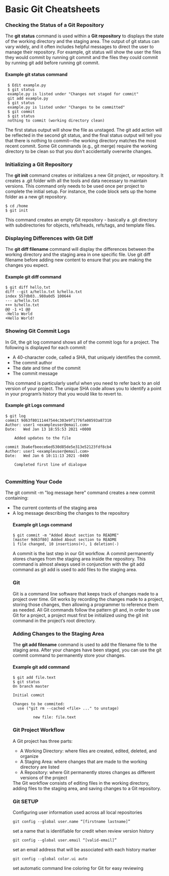 # Basic Git Cheatsheets

### Checking the Status of a Git Repository
The **git status** command is used within a **Git repository** to displays the state of the working directory and the staging area.
The output of git status can vary widely, and it often includes helpful messages to direct the user to manage their repository. For example, git status will show the user the files they would commit by running git commit and the files they could commit by running git add before running git commit.
#### Example git status command
```
 $ Edit example.py
 $ git status
 example.py is listed under "Changes not staged for commit"
 git add example.py
 $ git status
 example.py is listed under "Changes to be committed"
 $ git commit
 $ git status
 nothing to commit (working directory clean)
 ```
  The first status output will show the file as unstaged. The git add action will be reflected in the second git status, and the final status output will tell you that there is nothing to commit—the working directory matches the most recent commit. Some Git commands (e.g., git merge) require the working directory to be clean so that you don't accidentally overwrite changes.
  
 ### Initializing a Git Repository
The **git init** command creates or initializes a new Git project, or repository. It creates a .git folder with all the tools and data necessary to maintain versions. This command only needs to be used once per project to complete the initial setup. For instance, the code block sets up the home folder as a new git repository.
```
$ cd /home
$ git init
```
This command creates an empty Git repository - basically a .git directory with subdirectories for objects, refs/heads, refs/tags, and template files. 

### Displaying Differences with Git Diff
The **git diff filename** command will display the differences between the working directory and the staging area in one specific file. Use git diff filename before adding new content to ensure that you are making the changes you expect.
#### Example git diff command
```
$ git diff hello.txt
diff --git a/hello.txt b/hello.txt
index 557db03..980a0d5 100644
--- a/hello.txt
+++ b/hello.txt
@@ -1 +1 @@
-Hello World
+Hello World!
```
### Showing Git Commit Logs
In Git, the git log command shows all of the commit logs for a project. The following is displayed for each commit:
<ul><li>A 40-character code, called a SHA, that uniquely identifies the commit.
 <ul></ul><li>The commit author
  <ul></ul><li>The date and time of the commit
    <ul></ul><li>The commit message
 
</ul> This command is particularly useful when you need to refer back to an old version of your project. The unique SHA code allows you to identify a point in your program’s history that you would like to revert to.

#### Example git Logs command
```
$ git log
commit 9d63f80111447544c303e9f1776fa08593a87310
Author: user1 <exampleuser@email.com>
Date:   Wed Jan 13 18:55:53 2021 +0000
 
    Added updates to the file
 
commit 3ba6efbeece6ed530d85de5e313e52123fdf8cb4
Author: user1 <exampleuser@email.com>
Date:   Wed Jan 6 10:11:13 2021 -0400
 
    Completed first line of dialogue
    
  ```

### Committing Your Code
The git commit -m "log message here" command creates a new commit containing:
<ul><li>The current contents of the staging area
 <ul></ul><li>A log message describing the changes to the repository
 
 #### Example git Logs command
```
$ git commit -m "Added About section to README"
[master 9d63f80] Added About section to README
1 file changed, 10 insertions(+), 1 deletion(-)
```
A commit is the last step in our Git workflow. A commit permanently stores changes from the staging area inside the repository. This command is almost always used in conjunction with the git add command as git add is used to add files to the staging area.

### Git
Git is a command line software that keeps track of changes made to a project over time. Git works by recording the changes made to a project, storing those changes, then allowing a programmer to reference them as needed.
All Git commands follow the pattern git <action> and, in order to use Git for a project, a project must first be initialized using the git init command in the project’s root directory.
 
### Adding Changes to the Staging Area
The **git add filename** command is used to add the filename file to the staging area. After your changes have been staged, you can use the git commit command to permanently store your changes.
 #### Example git add command
```
$ git add file.text
$ git status
On branch master

Initial commit

Changes to be commited:
  use ("git rm --cached <file> ..." to unstage)
  
         new file: file.text
```

### Git Project Workflow
A Git project has three parts:
<ul><li>A Working Directory: where files are created, edited, deleted, and organize
 <ul></ul><li>A Staging Area: where changes that are made to the working directory are listed
 <ul></ul><li>A Repository: where Git permanently stores changes as different versions of the project
 
 </ul> The Git workflow consists of editing files in the working directory, adding files to the staging area, and saving changes to a Git repository.
 
 ### Git SETUP
 Configuring user information used across all local repositories
 ```
 git config --global user.name “[firstname lastname]”
 ```
 set a name that is identifiable for credit when review version history
 
 ```
 git config --global user.email “[valid-email]”
 ```
 set an email address that will be associated with each history marker
 
 ```
 git config --global color.ui auto
 ```
 set automatic command line coloring for Git for easy reviewing
